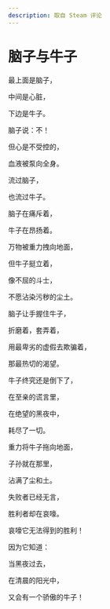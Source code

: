 ```yaml
---
description: 取自 Steam 评论
---
```


# 脑子与牛子

最上面是脑子，

中间是心脏，

下边是牛子。



脑子说：不！

但心是不受控的，

血液被泵向全身。

流过脑子，

也流过牛子。



脑子在痛斥着，

牛子在昂扬着。

万物被重力拽向地面，

但牛子挺立着，

像不屈的斗士，

不愿沾染污秽的尘土。



脑子让手握住牛子，

折磨着，套弄着，

用最卑劣的虚假去欺骗着，

那最热切的渴望。



牛子终究还是倒下了，

在至亲的谎言里，

在绝望的黑夜中，

耗尽了一切。



重力将牛子拖向地面，

子孙就在那里，

沾满了尘和土。

失败者已经无言，

胜利者却在哀嚎。

哀嚎它无法得到的胜利！



因为它知道：

当黑夜过去，

在清晨的阳光中，

又会有一个骄傲的牛子！
